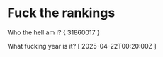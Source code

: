 # Fuck the rankings

Who the hell am I?
{ 31860017 }

What fucking year is it?
[ 2025-04-22T00:20:00Z ]

